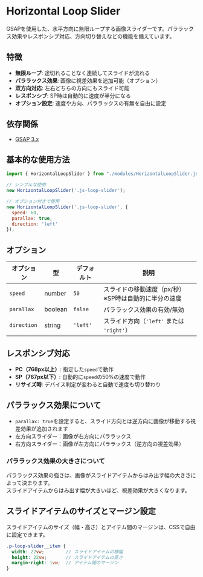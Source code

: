 # Horizontal Loop Slider

GSAPを使用した、水平方向に無限ループする画像スライダーです。パララックス効果やレスポンシブ対応、方向切り替えなどの機能を備えています。

## 特徴

- **無限ループ**: 途切れることなく連続してスライドが流れる
- **パララックス効果**: 画像に視差効果を追加可能（オプション）
- **双方向対応**: 左右どちらの方向にもスライド可能
- **レスポンシブ**: SP時は自動的に速度が半分になる
- **オプション設定**: 速度や方向、パララックスの有無を自由に設定

## 依存関係

- [GSAP 3.x](https://greensock.com/gsap/)


## 基本的な使用方法

```javascript
import { HorizontalLoopSlider } from "./modules/HorizontalLoopSlider.js";

// シンプルな使用
new HorizontalLoopSlider('.js-loop-slider');

// オプション付きで使用
new HorizontalLoopSlider('.js-loop-slider', {
  speed: 60,
  parallax: true,
  direction: 'left'
});
```

## オプション

| オプション | 型 | デフォルト | 説明 |
|------------|-----|-----------|------|
| `speed` | number | `50` | スライドの移動速度（px/秒）※SP時は自動的に半分の速度 |
| `parallax` | boolean | `false` | パララックス効果の有効/無効 |
| `direction` | string | `'left'` | スライド方向（`'left'` または `'right'`） |

## レスポンシブ対応

- **PC（768px以上）**: 指定した`speed`で動作
- **SP（767px以下）**: 自動的に`speed`の50%の速度で動作
- **リサイズ時**: デバイス判定が変わると自動で速度も切り替わり

## パララックス効果について

- `parallax: true`を設定すると、スライド方向とは逆方向に画像が移動する視差効果が追加されます
- 左方向スライダー：画像が右方向にパララックス
- 右方向スライダー：画像が左方向にパララックス（逆方向の視差効果）

### パララックス効果の大きさについて

パララックス効果の強さは、画像がスライドアイテムからはみ出す幅の大きさによって決まります。<br>
スライドアイテムからはみ出す幅が大きいほど、視差効果が大きくなります。

## スライドアイテムのサイズとマージン設定

スライドアイテムのサイズ（幅・高さ）とアイテム間のマージンは、CSSで自由に設定できます。

```scss
.p-loop-slider__item {
  width: 22vw;        // スライドアイテムの横幅
  height: 22vw;       // スライドアイテムの高さ
  margin-right: 1vw;  // アイテム間のマージン
}
```


